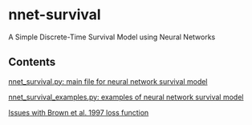 # nnet-survival

A Simple Discrete-Time Survival Model using Neural Networks

## Contents

[nnet_survival.py: main file for neural network survival model](nnet_survival.py)

[nnet_survival_examples.py: examples of neural network survival model](nnet_survival_examples.py)

[Issues with Brown et al. 1997 loss function](brown1997_loss_function_example.md)



